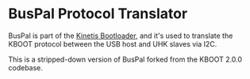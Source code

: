 # BusPal Protocol Translator

BusPal is part of the [Kinetis Bootloader](http://www.nxp.com/products/reference-designs/kinetis-bootloader:KBOOT),
and it's used to translate the KBOOT protocol between the USB host and UHK slaves via I2C.

This is a stripped-down version of BusPal forked from the KBOOT 2.0.0 codebase.
